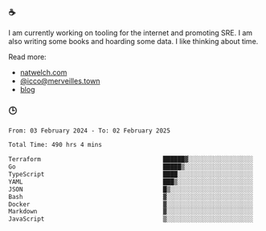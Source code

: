 ### ☕

I am currently working on tooling for the internet and promoting SRE. I am also writing some books and hoarding some data. I like thinking about time. 

Read more:

 - [natwelch.com](https://natwelch.com)
 - [@icco@merveilles.town](https://merveilles.town/@icco)
 - [blog](https://writing.natwelch.com)

### 🕒

<!--START_SECTION:waka-->

```txt
From: 03 February 2024 - To: 02 February 2025

Total Time: 490 hrs 4 mins

Terraform                                  ██████▓░░░░░░░░░░░░░░░░░░   26.48 %
Go                                         █████▒░░░░░░░░░░░░░░░░░░░   20.72 %
TypeScript                                 ████░░░░░░░░░░░░░░░░░░░░░   15.52 %
YAML                                       ███▒░░░░░░░░░░░░░░░░░░░░░   13.26 %
JSON                                       █▒░░░░░░░░░░░░░░░░░░░░░░░   04.69 %
Bash                                       ▓░░░░░░░░░░░░░░░░░░░░░░░░   02.96 %
Docker                                     ▓░░░░░░░░░░░░░░░░░░░░░░░░   02.74 %
Markdown                                   ▓░░░░░░░░░░░░░░░░░░░░░░░░   02.22 %
JavaScript                                 ▒░░░░░░░░░░░░░░░░░░░░░░░░   01.95 %
```

<!--END_SECTION:waka-->
